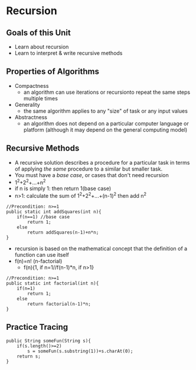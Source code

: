 # Recursion
## Goals of this Unit
- Learn about recursion
- Learn to interpret & write recursive methods
## Properties of Algorithms
- Compactness
    - an algorithm can use iterations or recursionto repeat the same steps multiple times
- Generality
    - the same algorithm applies to any "size" of task or any input values
- Abstractness
    - an algorithm does not depend on a particular computer language or platform (although it may depend on the general computing model)
## Recursive Methods
- A recursive solution describes a procedure for a particular task in terms of applying *the same* procedure to a similar but smaller task.
- You must have a *base case*, or cases that don't need recursion
- 1<sup>2</sup>+2<sup>2</sup>+...+n<sup>2</sup>
- if n is simply 1: then return 1(base case)
- n>1: calculate the sum of 1<sup>2</sup>+2<sup>2</sup>+...+(n-1)<sup>2</sup> then add n<sup>2</sup>
````
//Precondition: n>=1
public static int addSquares(int n){
    if(n==1) //base case
        return 1;
    else
        return addSquares(n-1)+n*n;
}
````
- recursion is based on the mathematical concept that the definition of a function can use itself
- f(n)=n! (n-factorial)
    - f(n){1, if n=1//f(n-1)*n, if n>1}
```
//Precondition: n>=1
public static int factorial(int n){
    if(n=1)
        return 1;
    else
        return factorial(n-1)*n;
}
```
## Practice Tracing
```
public String someFun(String s){
    if(s.length()>=2)
        s = someFun(s.substring(1))+s.charAt(0);
    return s;
}
```